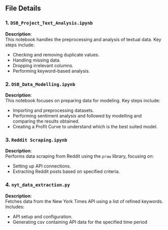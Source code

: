 ## File Details

### 1. `DSB_Project_Text_Analysis.ipynb`
**Description**:  
This notebook handles the preprocessing and analysis of textual data. Key steps include:
- Checking and removing duplicate values.
- Handling missing data.
- Dropping irrelevant columns.
- Performing keyword-based analysis.

### 2. `DSB_Data_Modelling.ipynb`
**Description**:  
This notebook focuses on preparing data for modeling. Key steps include:
- Importing and preprocessing datasets.
- Performing sentiment analysis and followed by modelling and comparing the results obtained.
- Creating a Profit Curve to understand which is the best suited model.

### 3. `Reddit Scraping.ipynb`
**Description**:  
Performs data scraping from Reddit using the `praw` library, focusing on:
- Setting up API connections.
- Extracting Reddit posts based on specified criteria.


### 4. `nyt_data_extraction.py`
**Description**:  
Fetches data from the New York Times API using a list of refined keywords. Includes:
- API setup and configuration.
- Generating csv containing API data for the specified time period


